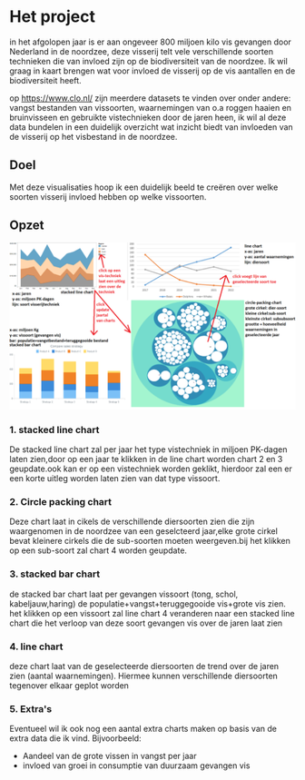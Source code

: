 # Het project
in het afgolopen jaar is er aan ongeveer 800 miljoen kilo vis gevangen door Nederland in de noordzee, deze visserij telt vele verschillende soorten technieken die van invloed zijn op de biodiversiteit van de noordzee. Ik wil graag in kaart brengen wat voor invloed de visserij op de vis aantallen en de biodiversiteit heeft.

op https://www.clo.nl/ zijn meerdere datasets te vinden over onder andere: vangst bestanden van vissoorten, waarnemingen van o.a roggen haaien en bruinvisseen en gebruikte vistechnieken door de jaren heen, ik wil al deze data bundelen in een duidelijk overzicht wat inzicht biedt van invloeden van de visserij op het visbestand in de noordzee.

## Doel
Met deze visualisaties hoop ik een duidelijk beeld te creëren over welke soorten visserij invloed hebben op welke vissoorten.

## Opzet
![GitHub Logo](/images/voorstel2.png)

### 1. stacked line chart
De stacked line chart zal per jaar het type vistechniek in miljoen PK-dagen laten zien,door op een jaar te klikken in de line chart worden chart 2 en 3 geupdate.ook kan er op een vistechniek worden geklikt, hierdoor zal een er een korte uitleg worden laten zien van dat type vissoort.

### 2. Circle packing chart
Deze chart laat in cikels de verschillende diersoorten zien die zijn waargenomen in de noordzee van een geselcteerd jaar,elke grote cirkel bevat kleinere cirkels die de sub-soorten moeten weergeven.bij het klikken op een sub-soort zal chart 4 worden geupdate.

### 3. stacked bar chart
de stacked bar chart laat per gevangen vissoort (tong, schol, kabeljauw,haring) de populatie+vangst+teruggegooide vis+grote vis zien. het klikken op een vissoort zal line chart 4 veranderen naar een stacked  line chart die het verloop van deze soort gevangen vis over de jaren laat zien

### 4. line chart
deze chart laat van de geselecteerde diersoorten de trend over de jaren zien (aantal waarnemingen). Hiermee kunnen verschillende diersoorten tegenover elkaar geplot worden

### 5. Extra's
Eventueel wil ik ook nog een aantal extra charts maken op basis van de extra data die ik vind.
Bijvoorbeeld:
* Aandeel van de grote vissen in vangst per jaar
* invloed van groei in consumptie van duurzaam gevangen vis
